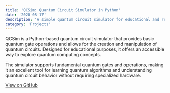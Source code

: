 ```yaml
---
title: 'QCSim: Quantum Circuit Simulator in Python'
date: '2020-08-17'
description: 'A simple quantum circuit simulator for educational and research purposes'
category: 'Projects'
---
```


QCSim is a Python-based quantum circuit simulator that provides basic quantum gate operations and allows for the creation and manipulation of quantum circuits. Designed for educational purposes, it offers an accessible way to explore quantum computing concepts.

The simulator supports fundamental quantum gates and operations, making it an excellent tool for learning quantum algorithms and understanding quantum circuit behavior without requiring specialized hardware.

[View on GitHub](https://github.com/alexandernodeland/QCSim)
